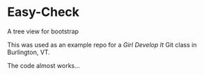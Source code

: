 Easy-Check
==========

A tree view for bootstrap

This was used as an example repo for a *Girl Develop It* Git class in Burlington, VT.

The code almost works...
